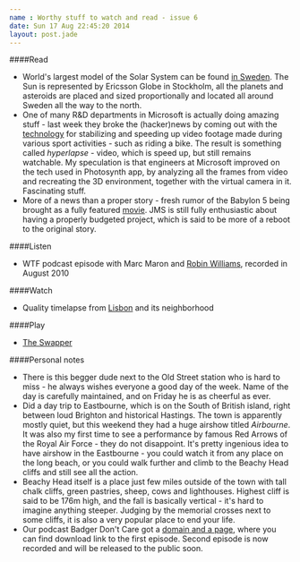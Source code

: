 ```yaml
---
name : Worthy stuff to watch and read - issue 6
date: Sun 17 Aug 22:45:20 2014
layout: post.jade
---
```


####Read

* World's largest model of the Solar System can be found [in Sweden](https://en.wikipedia.org/wiki/Sweden_Solar_System). The Sun is represented by Ericsson Globe in Stockholm, all the planets and asteroids are placed and sized proportionally and located all around Sweden all the way to the north.
* One of many R&D departments in Microsoft is actually doing amazing stuff - last week they broke the (hacker)news by coming out with the [technology](http://research.microsoft.com/en-us/um/redmond/projects/hyperlapse/) for stabilizing and speeding up video footage made during various sport activities - such as riding a bike. The result is something called *hyperlapse* - video, which is speed up, but still remains watchable. My speculation is that engineers at Microsoft improved on the tech used in Photosynth app, by analyzing all the frames from video and recreating the 3D environment, together with the virtual camera in it. Fascinating stuff.
* More of a news than a proper story - fresh rumor of the Babylon 5 being brought as a fully featured [movie](http://io9.com/babylon-5-could-soon-be-rebooted-as-a-feature-film-1619026279). JMS is still fully enthusiastic about having a properly budgeted project, which is said to be more of a reboot to the original story.

####Listen

* WTF podcast episode with Marc Maron and [Robin Williams](http://www.wtfpod.com/podcast/episodes/remembering_robin_williams), recorded in August 2010

####Watch

* Quality timelapse from [Lisbon](https://vimeo.com/103266746) and its neighborhood

####Play

* [The Swapper](http://facepalmgames.com/the-swapper/)

####Personal notes

* There is this begger dude next to the Old Street station who is hard to miss - he always wishes everyone a good day of the week. Name of the day is carefully maintained, and on Friday he is as cheerful as ever.
* Did a day trip to Eastbourne, which is on the South of British island, right between loud Brighton and historical Hastings. The town is apparently mostly quiet, but this weekend they had a huge airshow titled *Airbourne*. It was also my first time to see a performance by famous Red Arrows of the Royal Air Force - they do not disappoint. It's pretty ingenious idea to have airshow in the Eastbourne - you could watch it from any place on the long beach, or you could walk further and climb to the Beachy Head cliffs and still see all the action.
* Beachy Head itself is a place just few miles outside of the town with tall chalk cliffs, green pastries, sheep, cows and lighthouses. Highest cliff is said to be 176m high, and the fall is basically vertical - it's hard to imagine anything steeper. Judging by the memorial crosses next to some cliffs, it is also a very popular place to end your life.
* Our podcast Badger Don't Care got a [domain and a page](http://radiobadger.com), where you can find download link to the first episode. Second episode is now recorded and will be released to the public soon.
